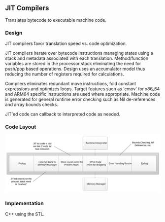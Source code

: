 ## JIT Compilers
Translates bytecode to executable machine code. 

### Design
JIT compilers favor translation speed vs. code optimization. 

JIT compilers iterate over bytecode instructions managing states using a stack and metadata associated with each translation. Method/function variables are stored in the processor stack eliminating the need for push/pop based operations. Design uses an accumulator model thus reducing the number of registers required for calculations. 

Compilers eliminates redundant move instructions, fold constant expressions and optimizes loops. Target features such as 'cmov' for x86_64 and ARM64 specific instructions are used where appropriate. Machine code is generated for general runtime error checking such as Nil de-references and array bounds checks. 

JIT'ed code can callback to interpreted code as needed.

### Code Layout
![alt text](../../../../docs/images/jit_design.svg "JIT Code Layout")

### Implementation
C++ using the STL.
